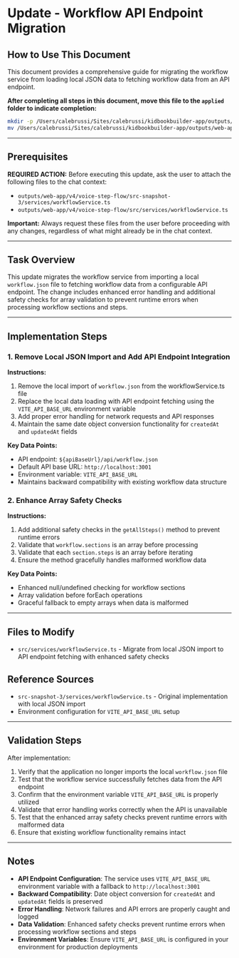 # Update - Workflow API Endpoint Migration

## How to Use This Document

This document provides a comprehensive guide for migrating the workflow service from loading local JSON data to fetching workflow data from an API endpoint.

**After completing all steps in this document, move this file to the `applied` folder to indicate completion:**

```bash
mkdir -p /Users/calebrussi/Sites/calebrussi/kidbookbuilder-app/outputs/web-app/v4/updatePrompts/applied
mv /Users/calebrussi/Sites/calebrussi/kidbookbuilder-app/outputs/web-app/v4/updatePrompts/update-WorkflowApiEndpointMigration.md /Users/calebrussi/Sites/calebrussi/kidbookbuilder-app/outputs/web-app/v4/updatePrompts/applied/
```

---

## Prerequisites

**REQUIRED ACTION:** Before executing this update, ask the user to attach the following files to the chat context:

- `outputs/web-app/v4/voice-step-flow/src-snapshot-3/services/workflowService.ts`
- `outputs/web-app/v4/voice-step-flow/src/services/workflowService.ts`

**Important:** Always request these files from the user before proceeding with any changes, regardless of what might already be in the chat context.

---

## Task Overview

This update migrates the workflow service from importing a local `workflow.json` file to fetching workflow data from a configurable API endpoint. The change includes enhanced error handling and additional safety checks for array validation to prevent runtime errors when processing workflow sections and steps.

---

## Implementation Steps

### 1. Remove Local JSON Import and Add API Endpoint Integration

**Instructions:**

1. Remove the local import of `workflow.json` from the workflowService.ts file
2. Replace the local data loading with API endpoint fetching using the `VITE_API_BASE_URL` environment variable
3. Add proper error handling for network requests and API responses
4. Maintain the same date object conversion functionality for `createdAt` and `updatedAt` fields

**Key Data Points:**

- API endpoint: `${apiBaseUrl}/api/workflow.json`
- Default API base URL: `http://localhost:3001`
- Environment variable: `VITE_API_BASE_URL`
- Maintains backward compatibility with existing workflow data structure

### 2. Enhance Array Safety Checks

**Instructions:**

1. Add additional safety checks in the `getAllSteps()` method to prevent runtime errors
2. Validate that `workflow.sections` is an array before processing
3. Validate that each `section.steps` is an array before iterating
4. Ensure the method gracefully handles malformed workflow data

**Key Data Points:**

- Enhanced null/undefined checking for workflow sections
- Array validation before forEach operations
- Graceful fallback to empty arrays when data is malformed

---

## Files to Modify

- `src/services/workflowService.ts` - Migrate from local JSON import to API endpoint fetching with enhanced safety checks

## Reference Sources

- `src-snapshot-3/services/workflowService.ts` - Original implementation with local JSON import
- Environment configuration for `VITE_API_BASE_URL` setup

---

## Validation Steps

After implementation:

1. Verify that the application no longer imports the local `workflow.json` file
2. Test that the workflow service successfully fetches data from the API endpoint
3. Confirm that the environment variable `VITE_API_BASE_URL` is properly utilized
4. Validate that error handling works correctly when the API is unavailable
5. Test that the enhanced array safety checks prevent runtime errors with malformed data
6. Ensure that existing workflow functionality remains intact

---

## Notes

- **API Endpoint Configuration**: The service uses `VITE_API_BASE_URL` environment variable with a fallback to `http://localhost:3001`
- **Backward Compatibility**: Date object conversion for `createdAt` and `updatedAt` fields is preserved
- **Error Handling**: Network failures and API errors are properly caught and logged
- **Data Validation**: Enhanced safety checks prevent runtime errors when processing workflow sections and steps
- **Environment Variables**: Ensure `VITE_API_BASE_URL` is configured in your environment for production deployments
